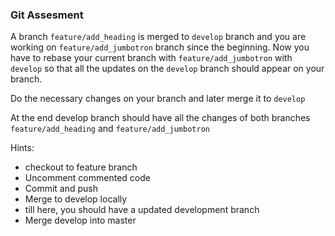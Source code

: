 ### Git Assesment


A branch `feature/add_heading` is merged to `develop` branch and you are working on `feature/add_jumbotron` branch since the beginning.
Now you have to rebase your current branch with `feature/add_jumbotron`  with `develop` so that all the updates on the `develop` branch should appear on your branch.

Do the necessary changes on your branch and later merge it to `develop`


At the end develop branch should have all the changes of both branches 
`feature/add_heading` and `feature/add_jumbotron`



Hints:
- checkout to feature branch
- Uncomment commented code
- Commit and push
- Merge to develop locally
- till here, you should have a updated development branch
- Merge develop into master
 